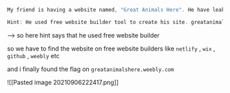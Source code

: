 ```c
My friend is having a website named, "Great Animals Here". He have leaked the flag on his website. Can you find the flag?

Hint: He used free website builder tool to create his site. greatanimalshere
```

--> so here hint says that he used free website builder 

so we have to find the website on free website builders like `netlify` , `wix` , `github` , `weebly` etc

and i finally found the flag on `greatanimalshere.weebly.com`

![[Pasted image 20210906222417.png]]